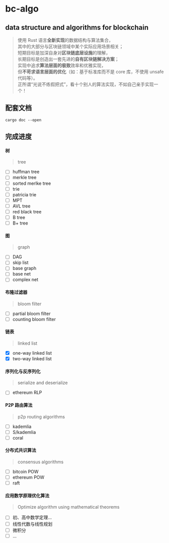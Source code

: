 # bc-algo
## data structure and algorithms for blockchain    
    
> 使用 Rust 语言**全新实现**的数据结构与算法集合，    
> 其中的大部分与区块链领域中某个实际应用场景相关；    
> 短期目标是加深自身对**区块链底层设施**的理解，    
> 长期目标是创造出一套先进的**自有区块链解决方案**；    
> 实现中追求**算法层面的极致**效率和优雅实现，    
> 但**不苛求语言层面的优化**（如：基于标准库而不是 core 库，不使用 unsafe 代码等）。    
> 正所谓“光说不练假把式”，看十个别人的算法实现，不如自己亲手实现一个！    

## 配套文档
```
cargo doc --open
```

## 完成进度
#### 树
> tree
- [ ] huffman tree
- [ ] merkle tree
- [ ] sorted merlke tree
- [ ] trie
- [ ] patricia trie
- [ ] MPT
- [ ] AVL tree
- [ ] red black tree
- [ ] B tree
- [ ] B+ tree

#### 图
> graph
- [ ] DAG
- [ ] skip list
- [ ] base graph
- [ ] base net
- [ ] complex net

#### 布隆过滤器
> bloom filter
- [ ] partial bloom filter
- [ ] counting bloom filter

#### 链表
> linked list
- [x] one-way linked list
- [x] two-way linked list

#### 序列化与反序列化
> serialize and deserialize
- [ ] ethereum RLP

#### P2P 路由算法
> p2p routing algorithms
- [ ] kademlia
- [ ] S/kademlia
- [ ] coral

#### 分布式共识算法
> consensus algorithms
- [ ] bitcoin POW
- [ ] ethereum POW
- [ ] raft

#### 应用数学原理优化算法
> Optimize algorithm using mathematical theorems
- [ ] 初、高中数学定理...
- [ ] 线性代数与线性规划
- [ ] 微积分
- [ ] ...
